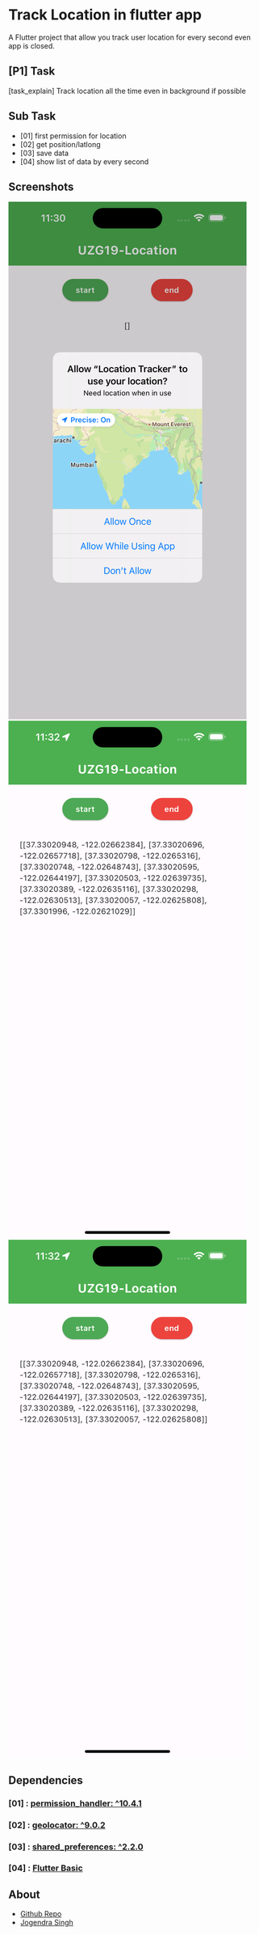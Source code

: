 # Track Location in flutter app

A Flutter project that allow you track user location for every second even app is closed.

## [P1] Task

 [task_explain] Track location all the time even in background if possible

## Sub Task
- [01] first permission for location
- [02] get position/latlong
- [03] save data
- [04] show list of data by every second

## Screenshots
![Screenshot](assets/SS01.png)
![Screenshot](assets/SS02.png)
![Screenshot](assets/SS03.png)


## Dependencies
### [01] : [permission_handler: ^10.4.1]()
### [02] : [geolocator: ^9.0.2]()
### [03] : [shared_preferences: ^2.2.0]()
### [04] : [Flutter Basic]()


## About

- [Github Repo]()
- [Jogendra Singh]()